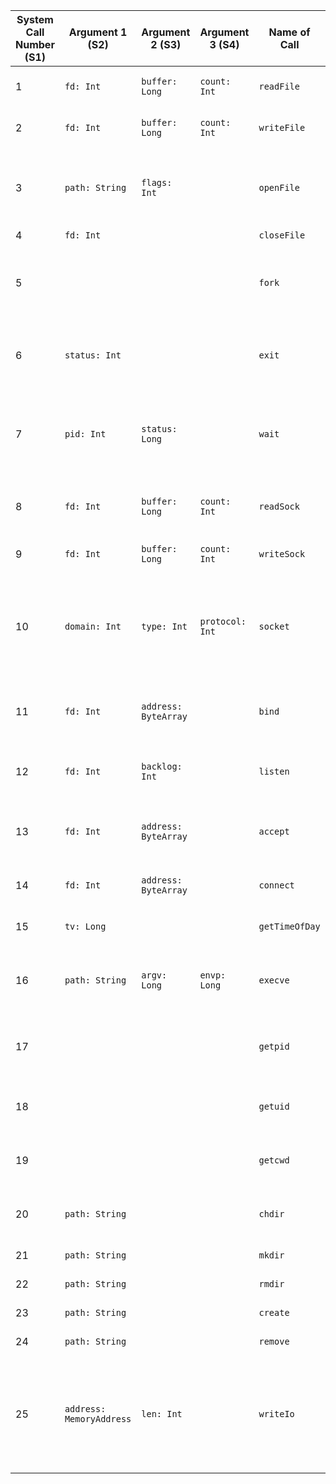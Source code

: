 | System Call Number (S1) | Argument 1 (S2)          | Argument 2 (S3)      | Argument 3 (S4) | Name of Call   | Description                                                                                           | Result (R2)                           |
|-------------------------|--------------------------|----------------------|-----------------|----------------|-------------------------------------------------------------------------------------------------------|---------------------------------------|
| 1                       | `fd: Int`                | `buffer: Long`       | `count: Int`    | `readFile`     | Reads data from a file into a buffer.                                                                 | `Number of bytes read`                |
| 2                       | `fd: Int`                | `buffer: Long`       | `count: Int`    | `writeFile`    | Writes data from a buffer to a file.                                                                  | `Number of bytes written`             |
| 3                       | `path: String`           | `flags: Int`         |                 | `openFile`     | Opens a file with specified flags and creation mode.                                                  | `File descriptor`                     |
| 4                       | `fd: Int`                |                      |                 | `closeFile`    | Closes a file.                                                                                        |                                       |
| 5                       |                          |                      |                 | `fork`         | Creates a child process that is a copy of the current process.                                        | `Process ID of the child process`     |
| 6                       | `status: Int`            |                      |                 | `exit`         | Terminates the current process with the specified exit status.                                        |                                       |
| 7                       | `pid: Int`               | `status: Long`       |                 | `wait`         | Waits for a child process to terminate and retrieves its exit status.                                 | `Exit status of the child process`    |
| 8                       | `fd: Int`                | `buffer: Long`       | `count: Int`    | `readSock`     | Reads data from a socket into a buffer.                                                               | `Number of bytes read`                |
| 9                       | `fd: Int`                | `buffer: Long`       | `count: Int`    | `writeSock`    | Writes data from a buffer to a socket.                                                                | `Number of bytes written`             |
| 10                      | `domain: Int`            | `type: Int`          | `protocol: Int` | `socket`       | Creates a new socket with the specified address family, type, and protocol.                           | `Socket descriptor`                   |
| 11                      | `fd: Int`                | `address: ByteArray` |                 | `bind`         | Binds a socket to a specific network address.                                                         |                                       |
| 12                      | `fd: Int`                | `backlog: Int`       |                 | `listen`       | Puts a socket into listening mode.                                                                    |                                       |
| 13                      | `fd: Int`                | `address: ByteArray` |                 | `accept`       | Accepts a connection request on a listening socket.                                                   | `Socket descriptor of the connection` |
| 14                      | `fd: Int`                | `address: ByteArray` |                 | `connect`      | Establishes a connection to a socket.                                                                 |                                       |
| 15                      | `tv: Long`               |                      |                 | `getTimeOfDay` | Gets the current system time.                                                                         | `System time`                         |
| 16                      | `path: String`           | `argv: Long`         | `envp: Long`    | `execve`       | Replaces the current process with a new program.                                                      |                                       |
| 17                      |                          |                      |                 | `getpid`       | Retrieves the process ID of the current process.                                                      | `Process ID`                          |
| 18                      |                          |                      |                 | `getuid`       | Retrieves the user ID of the current process.                                                         | `User ID`                             |
| 19                      |                          |                      |                 | `getcwd`       | Retrieves the current working directory.                                                              | `Current working directory`           |
| 20                      | `path: String`           |                      |                 | `chdir`        | Changes the current working directory.                                                                |                                       |
| 21                      | `path: String`           |                      |                 | `mkdir`        | Creates a directory.                                                                                  |                                       |
| 22                      | `path: String`           |                      |                 | `rmdir`        | Removes a directory.                                                                                  |                                       |
| 23                      | `path: String`           |                      |                 | `create`       | Creates a file.                                                                                       | `File descriptor`                     |
| 24                      | `path: String`           |                      |                 | `remove`       | Removes a file.                                                                                       |                                       |
| 25                      | `address: MemoryAddress` | `len: Int`           |                 | `writeIo`      | Writes a string to the screen starting at `address` in memory and incrementing and printing the ASCII |
